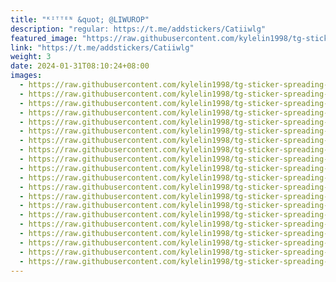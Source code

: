 ```yaml
---
title: "ᴷᴵᵀᵀᴱᴺ &quot; @LIWUROP"
description: "regular: https://t.me/addstickers/Catiiwlg"
featured_image: "https://raw.githubusercontent.com/kylelin1998/tg-sticker-spreading-worldwide-images/main/img/ea1d6b18-a5ec-4ef6-9bc3-928f10a771e0.jpg"
link: "https://t.me/addstickers/Catiiwlg"
weight: 3
date: 2024-01-31T08:10:24+08:00
images:
  - https://raw.githubusercontent.com/kylelin1998/tg-sticker-spreading-worldwide-images/main/img/ea1d6b18-a5ec-4ef6-9bc3-928f10a771e0.jpg
  - https://raw.githubusercontent.com/kylelin1998/tg-sticker-spreading-worldwide-images/main/img/dc725d64-5fb9-4043-9a92-a2d64d877a41.jpg
  - https://raw.githubusercontent.com/kylelin1998/tg-sticker-spreading-worldwide-images/main/img/085afd33-4725-4987-8755-4aff2e1a43b0.jpg
  - https://raw.githubusercontent.com/kylelin1998/tg-sticker-spreading-worldwide-images/main/img/095688df-ae2f-4ab2-a83c-2eaaa33b74f0.jpg
  - https://raw.githubusercontent.com/kylelin1998/tg-sticker-spreading-worldwide-images/main/img/316fb51c-fdcd-432f-af1a-ef78581fef12.jpg
  - https://raw.githubusercontent.com/kylelin1998/tg-sticker-spreading-worldwide-images/main/img/26587668-dc1a-43b1-95c8-e8c492c648d3.jpg
  - https://raw.githubusercontent.com/kylelin1998/tg-sticker-spreading-worldwide-images/main/img/89f35573-5e9f-4493-9c43-5069a5d5ec3e.jpg
  - https://raw.githubusercontent.com/kylelin1998/tg-sticker-spreading-worldwide-images/main/img/8cf39dd5-bde1-47b7-a5bd-bd24d0d1db05.jpg
  - https://raw.githubusercontent.com/kylelin1998/tg-sticker-spreading-worldwide-images/main/img/4e0c2eb1-34eb-4c78-89ad-9409ae2ec585.jpg
  - https://raw.githubusercontent.com/kylelin1998/tg-sticker-spreading-worldwide-images/main/img/e46ce07a-43b7-48fa-90cf-a9aad520158c.jpg
  - https://raw.githubusercontent.com/kylelin1998/tg-sticker-spreading-worldwide-images/main/img/e7c4ed58-43a2-4ade-9732-c35c078e27ea.jpg
  - https://raw.githubusercontent.com/kylelin1998/tg-sticker-spreading-worldwide-images/main/img/37e864d3-bf30-41c1-a481-a15b34c1c03f.jpg
  - https://raw.githubusercontent.com/kylelin1998/tg-sticker-spreading-worldwide-images/main/img/7d1f1e30-5955-4467-97d4-7c87a4b1e4f9.jpg
  - https://raw.githubusercontent.com/kylelin1998/tg-sticker-spreading-worldwide-images/main/img/139acc3c-caf8-4268-a79d-ab6b8c976220.jpg
  - https://raw.githubusercontent.com/kylelin1998/tg-sticker-spreading-worldwide-images/main/img/e3177be6-2328-49e7-941e-7281ef70d6b9.jpg
  - https://raw.githubusercontent.com/kylelin1998/tg-sticker-spreading-worldwide-images/main/img/c1ea1a10-9a7a-46e2-b1fc-fc165aa97ba2.jpg
  - https://raw.githubusercontent.com/kylelin1998/tg-sticker-spreading-worldwide-images/main/img/9bae082e-df43-4730-8905-4e6216199c37.jpg
  - https://raw.githubusercontent.com/kylelin1998/tg-sticker-spreading-worldwide-images/main/img/63eeccf5-ed65-4613-8465-6b93dce09ba1.jpg
  - https://raw.githubusercontent.com/kylelin1998/tg-sticker-spreading-worldwide-images/main/img/3b606b26-e506-4959-9b60-4cc17f6f35cf.jpg
  - https://raw.githubusercontent.com/kylelin1998/tg-sticker-spreading-worldwide-images/main/img/defe7a21-8508-480a-b0e2-124b65e400e7.jpg
---
```

